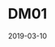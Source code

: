 ---
title:  DM01
date: 2019-03-10
description: Monitorização Digital de Eletrobomba.
tags: ["Monofásico","Discontactor"]
thumbnail: images/water-heater.png
table:
  - title: Modelo
    description: Discontactor
  - title: Tipo
    description: Monofásico
  - title: Variações
    description: 230VAC 2,5 - 4A
---